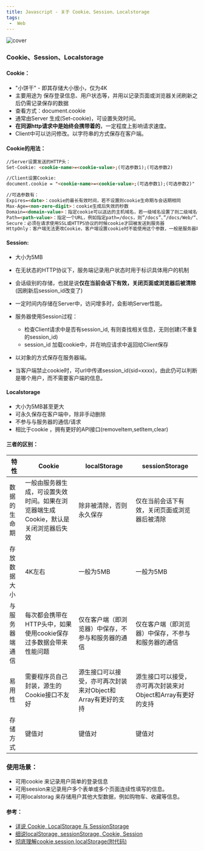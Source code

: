 ```yaml
---
title: Javascript - 关于 Cookie、Session、Localstorage
tags: 
 -  Web
---
```




![cover](https://images.unsplash.com/photo-1556468282-52b7aa97e00a?ixlib=rb-1.2.1&ixid=eyJhcHBfaWQiOjEyMDd9&auto=format&fit=crop&w=1950&q=80)

<!-- more -->


### Cookie、Session、Localstorage



#### Cookie：

- "小饼干" - 即其存储大小很小，仅为4K
- 主要用途为 保存登录信息、用户状态等，并用以记录页面或浏览器关闭刷新之后仍需记录保存的数据
- 查看方式：document.cookie
- 通常由Server 生成(Set-cookie)，可设置失效时间。
- **在同源http请求中是始终会携带着的**，一定程度上影响请求速度。
- Client中可以访问修改。以字符串的方式保存在客户端。



#### Cookie的用法：

```html
//Server设置发送的HTTP头：
Set-Cookie: <cookie-name>=<cookie-value>;(可选参数1);(可选参数2)

//Client设置Cookie:
document.cookie = "<cookie-name>=<cookie-value>;(可选参数1);(可选参数2)"

//可选参数有：
Expires=<date>：cookie的最长有效时间，若不设置则cookie生命期与会话期相同
Max-Age=<non-zero-digit>：cookie生成后失效的秒数
Domain=<domain-value>：指定cookie可以送达的主机域名，若一级域名设置了则二级域名也能获取。
Path=<path-value>：指定一个URL，例如指定path=/docs，则”/docs”、”/docs/Web/“、”/docs/Web/Http”均满足匹配条件
Secure：必须在请求使用SSL或HTTPS协议的时候cookie才回被发送到服务器
HttpOnly：客户端无法更改Cookie，客户端设置cookie时不能使用这个参数，一般是服务器端使用
```



#### Session:

- 大小为5MB
- 在无状态的HTTP协议下，服务端记录用户状态时用于标识具体用户的机制
- 会话级别的存储，也就是说**仅在当前会话下有效，关闭页面或浏览器后被清除**(因刷新后session_id改变了)

- 一定时间内存储在Server中，访问增多时，会影响Server性能。
- 服务器使用Session过程：
  - 检查Client请求中是否有session_id, 有则查找相关信息，无则创建(不重复的session_id)
  - session_id 加载cookie中，并在响应请求中返回给Client保存
- 以对象的方式保存在服务器端。
- 当客户端禁止cookie时，可url中传递session_id(sid=xxxx)，由此仍可以判断是哪个用户，而不需要客户端的信息。





#### Localstorage

- 大小为5MB甚至更大
- 可永久保存在客户端中，除非手动删除
- 不参与与服务器的通信/请求
- 相比于cookie ，拥有更好的API接口(removeItem,setItem,clear)



#### 三者的区别：



| 特性           | Cookie                                                       | localStorage                                                | sessionStorage                                              |
| -------------- | ------------------------------------------------------------ | ----------------------------------------------------------- | ----------------------------------------------------------- |
| 数据的生命期   | 一般由服务器生成，可设置失效时间。如果在浏览器端生成Cookie，默认是关闭浏览器后失效 | 除非被清除，否则永久保存                                    | 仅在当前会话下有效，关闭页面或浏览器后被清除                |
| 存放数据大小   | 4K左右                                                       | 一般为5MB                                                   | 一般为5MB                                                   |
| 与服务器端通信 | 每次都会携带在HTTP头中，如果使用cookie保存过多数据会带来性能问题 | 仅在客户端（即浏览器）中保存，不参与和服务器的通信          | 仅在客户端（即浏览器）中保存，不参与和服务器的通信          |
| 易用性         | 需要程序员自己封装，源生的Cookie接口不友好                   | 源生接口可以接受，亦可再次封装来对Object和Array有更好的支持 | 源生接口可以接受，亦可再次封装来对Object和Array有更好的支持 |
| 存储方式       | 键值对                                                       | 键值对                                                      | 键值对                                                      |



### 使用场景：



- 可用cookie 来记录用户简单的登录信息
- 可用seesion来记录用户多个表单或多个页面连续性填写的信息。
- 可用localstorag 来存储用户其他大型数据，例如购物车、收藏等信息。





#### 参考：

- [详说 Cookie, LocalStorage 与 SessionStorage](https://jerryzou.com/posts/cookie-and-web-storage/)
- [细说localStorage, sessionStorage, Cookie, Session](https://juejin.im/entry/5ac4d661f265da23a049c92a)
- [彻底理解cookie,session,localStorage(附代码)](https://www.jianshu.com/p/ca8637b05c8a)